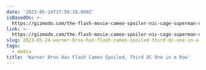 ```yaml
---
date: '2023-05-24T17:50:18.000Z'
isBasedOn: >-
  https://gizmodo.com/the-flash-movie-cameo-spoiler-nic-cage-superman-dc-1850469202
link: >-
  https://gizmodo.com/the-flash-movie-cameo-spoiler-nic-cage-superman-dc-1850469202
slug: 2023-05-24-warner-bros-has-flash-cameo-spoiled-third-dc-one-in-a-row
tags:
  - media
title: 'Warner Bros Has Flash Cameo Spoiled, Third DC One in a Row'
---
```


